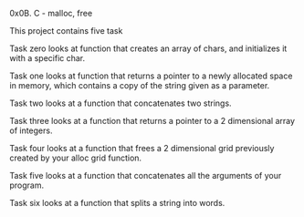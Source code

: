 0x0B. C - malloc, free

This project contains five task

Task zero looks at function that creates an array of chars, and initializes it with a specific char.

Task one looks at function that returns a pointer to a newly allocated space in memory, which contains a copy of the string given as a parameter.

Task two looks at a function that concatenates two strings.

Task three looks at a function that returns a pointer to a 2 dimensional array of integers.

Task four looks at a function that frees a 2 dimensional grid previously created by your alloc grid function.

Task five looks at a function that concatenates all the arguments of your program.

Task six looks at a function that splits a string into words.
